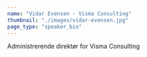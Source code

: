 ```yaml
---
name: "Vidar Evensen - Visma Consulting"
thumbnail: "./images/vidar-evensen.jpg"
page_type: "speaker_bio"
---
```


Administrerende direktør for Visma Consulting
